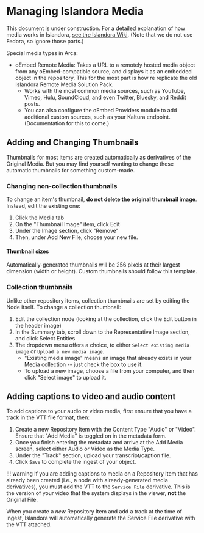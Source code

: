 # Managing Islandora Media

This document is under construction. For a detailed explanation of how media works in Islandora, [see the Islandora Wiki](https://islandora.github.io/documentation/user-documentation/media/). (Note that we do not use Fedora, so ignore those parts.)

Special media types in Arca:

- oEmbed Remote Media: Takes a URL to a remotely hosted media object from any oEmbed-compatible source, and displays it as an embedded object in the repository. This for the most part is how re replicate the old Islandora Remote Media Solution Pack.
    - Works with the most common media sources, such as YouTube, Vimeo, Hulu, SoundCloud, and even Twitter, Bluesky, and Reddit posts.
    - You can also configure the oEmbed Providers module to add additional custom sources, such as your Kaltura endpoint. (Documentation for this to come.)

## Adding and Changing Thumbnails

Thumbnails for most items are created automatically as derivatives of the Original Media. But you may find yourself wanting to change these automatic thumbnails for something custom-made.

### Changing non-collection thumbnails

To change an item's thumbnail, **do not delete the original thumbnail image**. Instead, edit the existing one:

1. Click the Media tab
2. On the "Thumbnail Image" item, click Edit
3. Under the Image section, click "Remove"
4. Then, under Add New File, choose your new file.

#### Thumbnail sizes

Automatically-generated thumbnails will be 256 pixels at their largest dimension (width or height). Custom thumbnails should follow this template.

### Collection thumbnails

Unlike other repository items, collection thumbnails are set by editing the Node itself. To change a collection thumbnail:

1. Edit the collection node (looking at the collection, click the Edit button in the header image)
2. In the Summary tab, scroll down to the Representative Image section, and click Select Entities
3. The dropdown menu offers a choice, to either `Select existing media image` or `Upload a new media image`.
    * "Existing media image" means an image that already exists in your Media collection -- just check the box to use it.
    * To upload a new image, choose a file from your computer, and then click "Select image" to upload it.

## Adding captions to video and audio content

To add captions to your audio or video media, first ensure that you have a track in the VTT file format, then: 

1. Create a new Repository Item with the Content Type "Audio" or "Video". Ensure that "Add Media" is toggled on in the metadata form.
2. Once you finish entering the metadata and arrive at the Add Media screen, select either Audio or Video as the Media Type.
3. Under the "Track" section, upload your transcript/caption file.
4. Click `Save` to complete the ingest of your object. 

!!! warning
  If you are adding captions to media on a Repository Item that has already been created (i.e., a node with already-generated media derivatives), you must add the VTT to the `Service File` derivative. This is the version of your video that the system displays in the viewer, **not** the Original File.

  When you create a *new* Repository Item and add a track at the time of ingest, Islandora will automatically generate the Service File derivative with the VTT attached.
